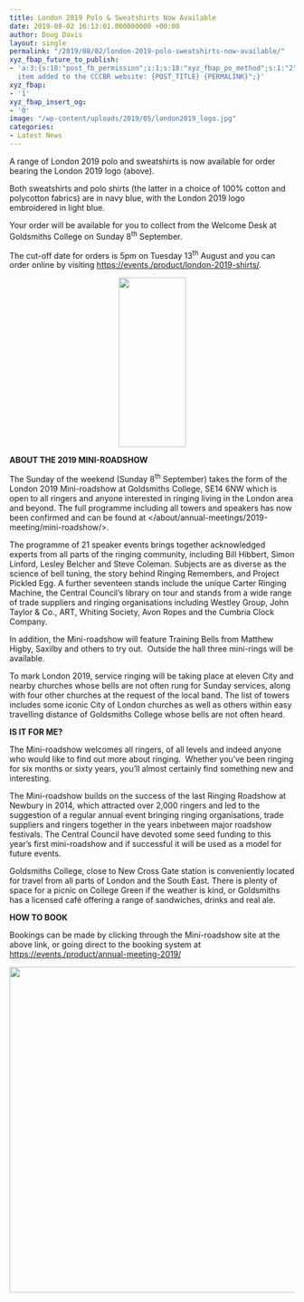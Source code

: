 ```yaml
---
title: London 2019 Polo & Sweatshirts Now Available
date: 2019-08-02 16:13:01.000000000 +00:00
author: Doug Davis
layout: single
permalink: "/2019/08/02/london-2019-polo-sweatshirts-now-available/"
xyz_fbap_future_to_publish:
- 'a:3:{s:18:"post_fb_permission";i:1;s:18:"xyz_fbap_po_method";s:1:"2";s:16:"xyz_fbap_message";s:62:"News
  item added to the CCCBR website: {POST_TITLE} {PERMALINK}";}'
xyz_fbap:
- '1'
xyz_fbap_insert_og:
- '0'
image: "/wp-content/uploads/2019/05/london2019_logo.jpg"
categories:
- Latest News
---
```

A range of London 2019 polo and sweatshirts is now available for order bearing the London 2019 logo (above).

Both sweatshirts and polo shirts (the latter in a choice of 100% cotton and polycotton fabrics) are in navy blue, with the London 2019 logo embroidered in light blue.

Your order will be available for you to collect from the Welcome Desk at Goldsmiths College on Sunday 8<sup>th</sup> September.

The cut-off date for orders is 5pm on Tuesday 13<sup>th</sup> August and you can order online by visiting <a href="https://events./product/london-2019-shirts/" target="_blank" rel="noopener noreferrer">https://events./product/london-2019-shirts/</a>.

<p style="text-align: center;">
  <a href="https://cccbr.org.uk/wp-content/uploads/2019/07/rings.png"><img loading="lazy" class="alignnone size-medium wp-image-17609" src="https://cccbr.org.uk/wp-content/uploads/2019/07/rings-119x300.png" alt="" width="119" height="300" srcset="https://cccbr.org.uk/wp-content/uploads/2019/07/rings-119x300.png 119w, https://cccbr.org.uk/wp-content/uploads/2019/07/rings-300x757.png 300w, https://cccbr.org.uk/wp-content/uploads/2019/07/rings.png 371w" sizes="(max-width: 119px) 100vw, 119px" /></a>
</p>

**ABOUT THE 2019 MINI-ROADSHOW** 

The Sunday of the weekend (Sunday 8<sup>th</sup> September) takes the form of the London 2019 Mini-roadshow at Goldsmiths College, SE14 6NW which is open to all ringers and anyone interested in ringing living in the London area and beyond. The full programme including all towers and speakers has now been confirmed and can be found at </about/annual-meetings/2019-meeting/mini-roadshow/>.

The programme of 21 speaker events brings together acknowledged experts from all parts of the ringing community, including Bill Hibbert, Simon Linford, Lesley Belcher and Steve Coleman. Subjects are as diverse as the science of bell tuning, the story behind Ringing Remembers, and Project Pickled Egg. A further seventeen stands include the unique Carter Ringing Machine, the Central Council’s library on tour and stands from a wide range of trade suppliers and ringing organisations including Westley Group, John Taylor & Co., ART, Whiting Society, Avon Ropes and the Cumbria Clock Company.

In addition, the Mini-roadshow will feature Training Bells from Matthew Higby, Saxilby and others to try out.  Outside the hall three mini-rings will be available.

To mark London 2019, service ringing will be taking place at eleven City and nearby churches whose bells are not often rung for Sunday services, along with four other churches at the request of the local band. The list of towers includes some iconic City of London churches as well as others within easy travelling distance of Goldsmiths College whose bells are not often heard.

**IS IT FOR ME?**

The Mini-roadshow welcomes all ringers, of all levels and indeed anyone who would like to find out more about ringing.  Whether you’ve been ringing for six months or sixty years, you’ll almost certainly find something new and interesting.

The Mini-roadshow builds on the success of the last Ringing Roadshow at Newbury in 2014, which attracted over 2,000 ringers and led to the suggestion of a regular annual event bringing ringing organisations, trade suppliers and ringers together in the years inbetween major roadshow festivals. The Central Council have devoted some seed funding to this year’s first mini-roadshow and if successful it will be used as a model for future events.

Goldsmiths College, close to New Cross Gate station is conveniently located for travel from all parts of London and the South East. There is plenty of space for a picnic on College Green if the weather is kind, or Goldsmiths has a licensed café offering a range of sandwiches, drinks and real ale.

**HOW TO BOOK**

Bookings can be made by clicking through the Mini-roadshow site at the above link, or going direct to the booking system at <a href="https://events./product/annual-meeting-2019/" target="_blank" rel="noopener noreferrer">https://events./product/annual-meeting-2019/</a>

<p style="text-align: center;">
  <a href="https://cccbr.org.uk/wp-content/uploads/2019/07/montage.jpg"><img loading="lazy" class="alignnone wp-image-17941 size-large" src="https://cccbr.org.uk/wp-content/uploads/2019/07/montage-1024x576.jpg" alt="" width="1024" height="576" srcset="https://cccbr.org.uk/wp-content/uploads/2019/07/montage-1024x576.jpg 1024w, https://cccbr.org.uk/wp-content/uploads/2019/07/montage-300x169.jpg 300w, https://cccbr.org.uk/wp-content/uploads/2019/07/montage-768x432.jpg 768w, https://cccbr.org.uk/wp-content/uploads/2019/07/montage-1200x675.jpg 1200w, https://cccbr.org.uk/wp-content/uploads/2019/07/montage-600x338.jpg 600w, https://cccbr.org.uk/wp-content/uploads/2019/07/montage.jpg 1280w" sizes="(max-width: 1024px) 100vw, 1024px" /></a>
</p>
